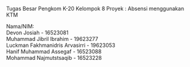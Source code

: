 Tugas Besar Pengkom K-20 Kelompok 8
Proyek : Absensi menggunakan KTM

Nama/NIM: <br>
Devon Josiah - 16523081 <br>
Muhammad Jibril Ibrahim	- 19623277 <br>
Luckman Fakhmanidris Arvasirri - 19623053 <br>
Hanif Muhammad Assegaf - 16523088 <br>
Mohammad Najmutstsaqib - 16523228 <br>
